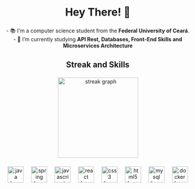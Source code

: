 <h1 align="center">Hey There! 👋</h1>

###

<p align="center">- 📚 I'm a computer science student from the <strong>Federal University of Ceará</strong>.<br>- 🎯 I’m currently studying <strong>API Rest, Databases, Front-End Skills and Microservices Architecture</strong></p>

###

<h2 align="center">Streak and Skills</h2>

###

<div align="center">
  <img src="https://streak-stats.demolab.com?user=sofiasaless&locale=en&mode=daily&theme=highcontrast&hide_border=false&border_radius=5&order=3" height="215" alt="streak graph"  />
</div>

###

<div align="center">
  <img src="https://cdn.jsdelivr.net/gh/devicons/devicon/icons/java/java-original.svg" height="43" alt="java logo"  />
  <img width="12" />
  <img src="https://cdn.jsdelivr.net/gh/devicons/devicon/icons/spring/spring-original.svg" height="43" alt="spring logo"  />
  <img width="12" />
  <img src="https://cdn.jsdelivr.net/gh/devicons/devicon/icons/javascript/javascript-original.svg" height="43" alt="javascript logo"  />
  <img width="12" />
  <img src="https://cdn.jsdelivr.net/gh/devicons/devicon/icons/react/react-original.svg" height="43" alt="react logo"  />
  <img width="12" />
  <img src="https://cdn.jsdelivr.net/gh/devicons/devicon/icons/css3/css3-original.svg" height="43" alt="css3 logo"  />
  <img width="12" />
  <img src="https://cdn.jsdelivr.net/gh/devicons/devicon/icons/html5/html5-original.svg" height="43" alt="html5 logo"  />
  <img width="12" />
  <img src="https://cdn.jsdelivr.net/gh/devicons/devicon/icons/mysql/mysql-original.svg" height="43" alt="mysql logo"  />
  <img width="12" />
  <img src="https://cdn.simpleicons.org/docker/2496ED" height="43" alt="docker logo"  />
</div>

###
